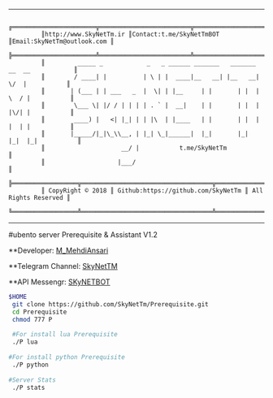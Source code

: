 * * *
             ╔═══════════════════════╦═════════════════════════╦═══════════════════════════╗
             ║http://www.SkyNetTm.ir ║Contact:t.me/SkyNetTmBOT ║Email:SkyNetTm@outlook.com ║
             ╠═══════════════════════╩═════════════════════════╩═══════════════════════════╣
             ║         _____ _            _   _ ______ _______   _______ __  __            ║
             ║        / ____| |          | \ | |  ____|__   __| |__   __|  \/  |           ║
             ║       | (___ | | ___   _  |  \| | |__     | |       | |  | \  / |           ║
             ║        \___ \| |/ / | | | | . ` |  __|    | |       | |  | |\/| |           ║    
             ║        ____) |   <| |_| | | |\  | |____   | |       | |  | |  | |           ║
             ║       |_____/|_|\_\\__, | |_| \_|______|  |_|       |_|  |_|  |_|           ║
             ║                     __/ |           t.me/SkyNetTm                           ║  
             ║                    |___/                                                    ║
             ╠══════════════════╦════════════════════════════════════╦═════════════════════╣  
             ║ CopyRight © 2018 ║ Github:https://github.com/SkyNetTm ║ All Rights Reserved ║
             ╚══════════════════╩════════════════════════════════════╩═════════════════════╝
* * *
#ubento server Prerequisite & Assistant V1.2
 
 **Developer: [M_MehdiAnsari](https://github.com/M-MehdiAnsari)
 
 **Telegram Channel: [SkyNetTM](https://t.me/Skynettm)

 **API Messengr: [SKyNETBOT](https://t.me/skynettmbot)
 
```sh
$HOME
 git clone https://github.com/SkyNetTm/Prerequisite.git
 cd Prerequisite
 chmod 777 P
 
 #For install lua Prerequisite
 ./P lua
 
#For install python Prerequisite			  
 ./P python
 
#Server Stats
 ./P stats
```
